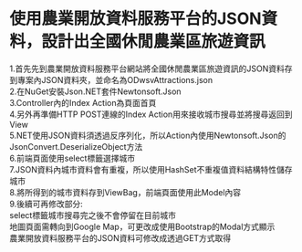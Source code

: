 <h1>使用農業開放資料服務平台的JSON資料，設計出全國休閒農業區旅遊資訊</h1>
1.首先先到農業開放資料服務平台網站將全國休閒農業區旅遊資訊的JSON資料存到專案內JSON資料夾，並命名為ODwsvAttractions.json<br>
2.在NuGet安裝Json.NET套件Newtonsoft.Json<br>
3.Controller內的Index Action為頁面首頁<br>
4.另外再準備HTTP POST連線的Index Action用來接收城市搜尋並將搜尋返回到View<br>
5.NET使用JSON資料須透過反序列化，所以Action內使用Newtonsoft.Json的JsonConvert.DeserializeObject方法<br>
6.前端頁面使用select標籤選擇城市<br>
7.JSON資料內城市資料會有重複，所以使用HashSet不重複值資料結構特性儲存城市<br>
8.將所得到的城市資料存到ViewBag，前端頁面使用此Model內容<br>
9.後續可再修改部分:<br>
select標籤城市搜尋完之後不會停留在目前城市<br>
地圖頁面需轉向到Google Map，可更改成使用Bootstrap的Modal方式顯示<br>
農業開放資料服務平台的JSON資料可修改成透過GET方式取得<br>